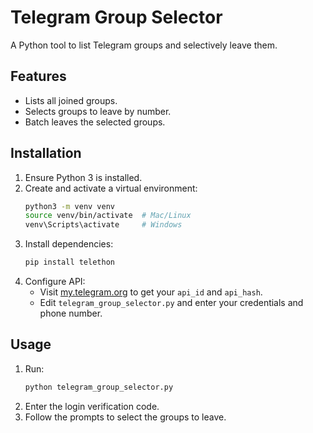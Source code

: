 # Telegram Group Selector

A Python tool to list Telegram groups and selectively leave them.

## Features
- Lists all joined groups.
- Selects groups to leave by number.
- Batch leaves the selected groups.

## Installation
1. Ensure Python 3 is installed.
2. Create and activate a virtual environment:
   ```bash
   python3 -m venv venv
   source venv/bin/activate  # Mac/Linux
   venv\Scripts\activate     # Windows
   ```
3. Install dependencies:
   ```bash
   pip install telethon
   ```
4. Configure API:
   - Visit [my.telegram.org](https://my.telegram.org) to get your `api_id` and `api_hash`.
   - Edit `telegram_group_selector.py` and enter your credentials and phone number.

## Usage
1. Run:
   ```bash
   python telegram_group_selector.py
   ```
2. Enter the login verification code.
3. Follow the prompts to select the groups to leave.